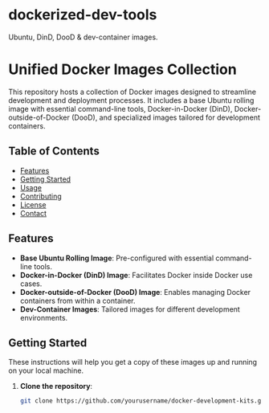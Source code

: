 # dockerized-dev-tools
Ubuntu, DinD, DooD &amp; dev-container images.

# Unified Docker Images Collection

This repository hosts a collection of Docker images designed to streamline development and deployment processes. It includes a base Ubuntu rolling image with essential command-line tools, Docker-in-Docker (DinD), Docker-outside-of-Docker (DooD), and specialized images tailored for development containers.

## Table of Contents

- [Features](#features)
- [Getting Started](#getting-started)
- [Usage](#usage)
- [Contributing](#contributing)
- [License](#license)
- [Contact](#contact)

## Features

- **Base Ubuntu Rolling Image**: Pre-configured with essential command-line tools.
- **Docker-in-Docker (DinD) Image**: Facilitates Docker inside Docker use cases.
- **Docker-outside-of-Docker (DooD) Image**: Enables managing Docker containers from within a container.
- **Dev-Container Images**: Tailored images for different development environments.

## Getting Started

These instructions will help you get a copy of these images up and running on your local machine.

1. **Clone the repository**:
   ```bash
   git clone https://github.com/yourusername/docker-development-kits.git
